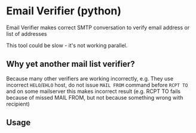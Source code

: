 # Email Verifier (python)
Email Verifier makes correct SMTP conversation to verify email address or list of addresses

This tool could be slow - it's not working parallel.

## Why yet another mail list verifier?
Because many other verifiers are working incorrectly, e.g. They use incorrect `HELO`/`EHLO` host, do not issue `MAIL FROM` command before `RCPT TO` and on some mailserver this makes incorrect result (e.g. RCPT TO fails because of missed MAIL FROM, but not because something wrong with recipient)

## Usage
